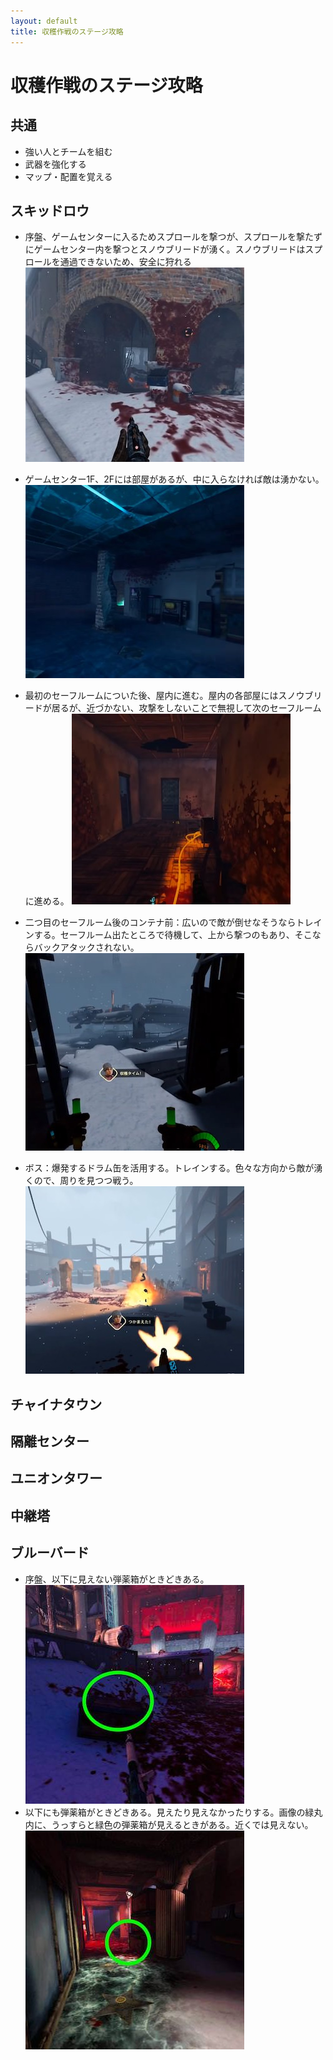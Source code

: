 ```yaml
---
layout: default
title: 収穫作戦のステージ攻略
---
```

# 収穫作戦のステージ攻略

## 共通
* 強い人とチームを組む
* 武器を強化する
* マップ・配置を覚える

## スキッドロウ
* 序盤、ゲームセンターに入るためスプロールを撃つが、スプロールを撃たずにゲームセンター内を撃つとスノウブリードが湧く。スノウブリードはスプロールを通過できないため、安全に狩れる  ![スプロール](../images/sproll.jpg)

* ゲームセンター1F、2Fには部屋があるが、中に入らなければ敵は湧かない。  ![ゲーセン2F](../images/gamecenter2f.jpg)

* 最初のセーフルームについた後、屋内に進む。屋内の各部屋にはスノウブリードが居るが、近づかない、攻撃をしないことで無視して次のセーフルームに進める。  ![アパート](../images/apart.jpg)

* 二つ目のセーフルーム後のコンテナ前：広いので敵が倒せなそうならトレインする。セーフルーム出たところで待機して、上から撃つのもあり、そこならバックアタックされない。  ![コンテナ前](../images/container.jpg)

* ボス：爆発するドラム缶を活用する。トレインする。色々な方向から敵が湧くので、周りを見つつ戦う。  ![ドラム缶の爆発](../images/dramcan.jpg)

## チャイナタウン
## 隔離センター
## ユニオンタワー
## 中継塔

## ブルーバード
* 序盤、以下に見えない弾薬箱がときどきある。![隠し弾薬箱](../images/secretammo1.jpg)
* 以下にも弾薬箱がときどきある。見えたり見えなかったりする。画像の緑丸内に、うっすらと緑色の弾薬箱が見えるときがある。近くでは見えない。![隠し弾薬箱](../images/secretammo2.jpg)
